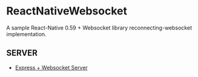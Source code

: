 # ReactNativeWebsocket

A sample React-Native 0.59 + Websocket library reconnecting-websocket implementation.

## SERVER

- [Express + Websocket Server](https://github.com/iamcxa/express-websocket-server)
